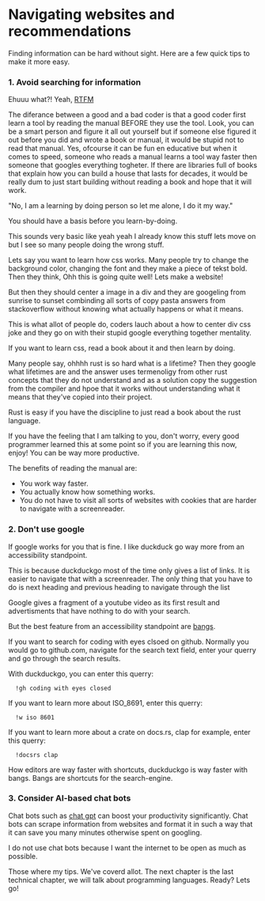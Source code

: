 # Navigating websites and recommendations

Finding information can be hard without sight.
Here are a few  quick tips to make it more easy.

### 1. Avoid searching for information

Ehuuu what?! Yeah, [RTFM](https://en.wikipedia.org/wiki/RTFM)

The diferance between a good and a bad coder is that a good coder first learn a tool by reading the manual BEFORE they use the tool.
Look, you can be a smart person and figure it all out yourself but if someone else figured it out before you did and wrote a book or manual, it would be stupid not to read that manual.
Yes, ofcourse it can be fun en educative but when it comes to speed, someone who reads a manual learns a tool way faster then someone that googles everything togheter.
If there are libraries full of books that explain how you can build a house that lasts for decades, it would be really dum to just start building without reading a book and hope that it will work.

"No, I am a learning by doing person so let me alone, I do it my way."

You should have a basis before you learn-by-doing.

This sounds very basic like yeah yeah I already know this stuff lets move on but I see so many people doing the wrong stuff.

Lets say you want to learn how css works.
Many people try to change the background color, changing the font and they make a piece of tekst bold.
Then they think, Ohh this is going quite well! Lets make a website!

But then they should center a image in a div and they are googeling from sunrise to sunset combinding all sorts of copy pasta answers from stackoverflow without knowing what actually happens or what it means.

This is what allot of people do, coders lauch about a how to center div css joke and they go on with their stupid google everything together mentality.

If you want to learn css, read a book about it and then learn by doing.

Many people say, ohhhh rust is so hard what is a lifetime?
Then they google what lifetimes are and the answer uses termenoligy from other rust concepts that they do not understand and as a solution copy the suggestion from the compiler and hpoe that it works without understanding what it means that they've copied into their project.

Rust is easy if you have the discipline to just read a book about the rust language.

If you have the feeling that I am talking to you, don't worry, every good programmer learned this at some point so if you are learning this now, enjoy! You can be way more productive.

The benefits of reading the manual are:

- You work way faster.
- You actually know how something works.
- You do not have to visit all sorts of websites with cookies that are harder to navigate with a screenreader.

### 2. Don't use google

If google works for you that is fine.
I like duckduck go way more from an accessibility standpoint.

This is because duckduckgo most of the time only gives a list of links.
It is easier to navigate that with a screenreader. 
The only thing that you have to do is next heading and previous heading to navigate through the list

Google gives a fragment of a youtube video as its first result and advertisments that have nothing to do with your search.

But the best feature from an accessibility standpoint are [bangs](https://duckduckgo.com/bangs).

If you want to search for coding with eyes clsoed on github.
Normally you would go to github.com, navigate for the search text field, enter your querry and go through the search results.

With duckduckgo, you can enter this querry:

```
  !gh coding with eyes closed
```

If you want to learn more about ISO_8691, enter this querry:

```
  !w iso 8601
```

If you want to learn more about a crate on docs.rs, clap for example, enter this querry:

```
  !docsrs clap
```

How editors are way faster with shortcuts, duckduckgo is way faster with bangs. 
Bangs are shortcuts for the search-engine.

### 3. Consider AI-based chat bots

Chat bots such as [chat gpt](https://openai.com/chatgpt) can boost your productivity significantly.
Chat bots can scrape information from websites and format it in such a way that it can save you many minutes otherwise spent on googling.

I do not use chat bots because I want the internet to be open as much as possible.


Those where my tips. We've coverd allot. The next chapter is the last technical chapter, we will talk about programming languages.
Ready? Lets go!
